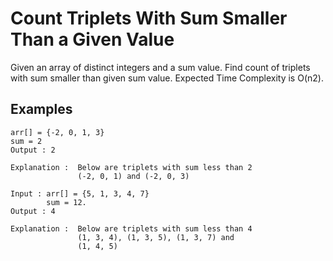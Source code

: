 # Count Triplets With Sum Smaller Than a Given Value

Given an array of distinct integers and a sum value. Find count of triplets with sum smaller than given sum value. Expected Time Complexity is O(n2).

## Examples

```
arr[] = {-2, 0, 1, 3}
sum = 2
Output : 2
```

```
Explanation :  Below are triplets with sum less than 2
               (-2, 0, 1) and (-2, 0, 3)
```

```
Input : arr[] = {5, 1, 3, 4, 7}
        sum = 12.
Output : 4
```

```
Explanation :  Below are triplets with sum less than 4
               (1, 3, 4), (1, 3, 5), (1, 3, 7) and
               (1, 4, 5)
```
